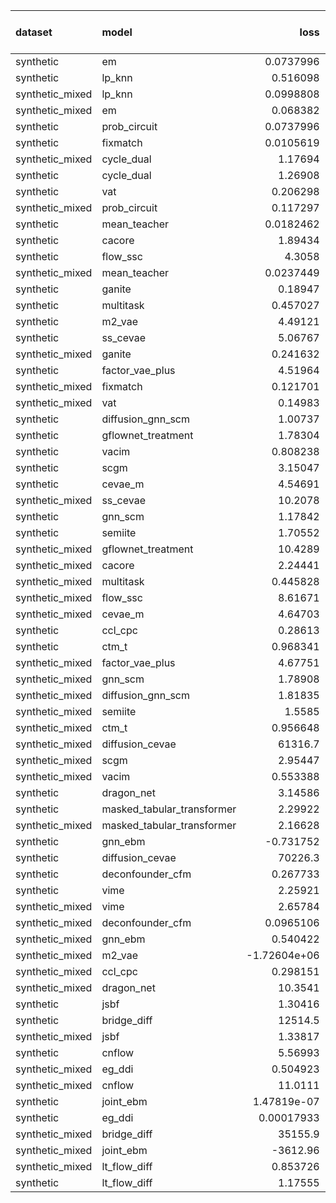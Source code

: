 | dataset         | model                      |            loss |   treatment accuracy |   outcome rmse |   outcome rmse labelled |   outcome rmse unlabelled |
|:----------------|:---------------------------|----------------:|---------------------:|---------------:|------------------------:|--------------------------:|
| synthetic       | em                         |     0.0737996   |             0        |    0           |             0           |               0           |
| synthetic       | lp_knn                     |     0.516098    |             0.7      |    0           |             0           |               0           |
| synthetic_mixed | lp_knn                     |     0.0998808   |             0.909091 |    0           |             0           |               0           |
| synthetic_mixed | em                         |     0.068382    |             0        |    0           |             0           |               0           |
| synthetic       | prob_circuit               |     0.0737996   |             1        |    0.0985023   |             0.0985023   |               0           |
| synthetic       | fixmatch                   |     0.0105619   |             1        |    0.102082    |             0.102082    |               0           |
| synthetic_mixed | cycle_dual                 |     1.17694     |             1        |    0.107942    |             0.0757224   |               0.112112    |
| synthetic       | cycle_dual                 |     1.26908     |             1        |    0.108579    |             0.108579    |               0           |
| synthetic       | vat                        |     0.206298    |             1        |    0.109302    |             0.109302    |               0           |
| synthetic_mixed | prob_circuit               |     0.117297    |             1        |    0.111319    |             0.0767366   |               0.132294    |
| synthetic       | mean_teacher               |     0.0182462   |             1        |    0.122998    |             0.122998    |               0           |
| synthetic       | cacore                     |     1.89434     |             1        |    0.141322    |             0.141322    |               0           |
| synthetic       | flow_ssc                   |     4.3058      |             1        |    0.141619    |             0.141619    |               0           |
| synthetic_mixed | mean_teacher               |     0.0237449   |             1        |    0.162037    |             0.106458    |               0.198359    |
| synthetic       | ganite                     |     0.18947     |             1        |    0.182576    |             0.182576    |               0           |
| synthetic       | multitask                  |     0.457027    |             1        |    0.208481    |             0.208481    |               0           |
| synthetic       | m2_vae                     |     4.49121     |             1        |    0.230128    |             0.230128    |               0           |
| synthetic       | ss_cevae                   |     5.06767     |             1        |    0.231112    |             0.231112    |               0           |
| synthetic_mixed | ganite                     |     0.241632    |             1        |    0.233798    |             0.134382    |               0.280069    |
| synthetic       | factor_vae_plus            |     4.51964     |             0.56     |    0.244305    |             0.244305    |               0           |
| synthetic_mixed | fixmatch                   |     0.121701    |             1        |    0.247713    |             0.0957795   |               0.30764     |
| synthetic_mixed | vat                        |     0.14983     |             1        |    0.264698    |             0.10746     |               0.310794    |
| synthetic       | diffusion_gnn_scm          |     1.00737     |             0.72     |    0.276577    |             0.276577    |               0           |
| synthetic       | gflownet_treatment         |     1.78304     |             0.28     |    0.328455    |             0.328455    |               0           |
| synthetic       | vacim                      |     0.808238    |             0.38     |    0.352882    |             0.352882    |               0           |
| synthetic       | scgm                       |     3.15047     |             0.48     |    0.364465    |             0.364465    |               0           |
| synthetic       | cevae_m                    |     4.54691     |             0.48     |    0.368786    |             0.368786    |               0           |
| synthetic_mixed | ss_cevae                   |    10.2078      |             1        |    0.401378    |             0.314401    |               0.457331    |
| synthetic       | gnn_scm                    |     1.17842     |             0.72     |    0.402059    |             0.402059    |               0           |
| synthetic       | semiite                    |     1.70552     |             0.96     |    0.403304    |             0.403304    |               0           |
| synthetic_mixed | gflownet_treatment         |    10.4289      |             1        |    0.424284    |             0.410111    |               0.413075    |
| synthetic_mixed | cacore                     |     2.24441     |             1        |    0.607462    |             0.294652    |               0.705587    |
| synthetic_mixed | multitask                  |     0.445828    |             1        |    0.638993    |             0.322943    |               0.79704     |
| synthetic_mixed | flow_ssc                   |     8.61671     |             1        |    0.674401    |             0.526554    |               0.751548    |
| synthetic_mixed | cevae_m                    |     4.64703     |             1        |    0.676443    |             0.415478    |               0.801664    |
| synthetic       | ccl_cpc                    |     0.28613     |             0.92     |    0.690209    |             0.690209    |               0           |
| synthetic       | ctm_t                      |     0.968341    |             0.86     |    0.887011    |             0.887011    |               0           |
| synthetic_mixed | factor_vae_plus            |     4.67751     |             0.716667 |    0.901157    |             0.60793     |               1.07373     |
| synthetic_mixed | gnn_scm                    |     1.78908     |             0.9      |    0.902612    |             0.659786    |               1.01858     |
| synthetic_mixed | diffusion_gnn_scm          |     1.81835     |             0.853333 |    0.98912     |             1.10325     |               0.91187     |
| synthetic_mixed | semiite                    |     1.5585      |             0.931429 |    1.01142     |             0.540099    |               1.26615     |
| synthetic_mixed | ctm_t                      |     0.956648    |             0.921429 |    1.03074     |             0.635573    |               1.19988     |
| synthetic_mixed | diffusion_cevae            | 61316.7         |             0.803333 |    1.0449      |             0.946428    |               1.10964     |
| synthetic_mixed | scgm                       |     2.95447     |             0.81     |    1.15256     |             0.682758    |               1.39524     |
| synthetic_mixed | vacim                      |     0.553388    |             0.797619 |    1.17822     |             0.440893    |               1.52885     |
| synthetic       | dragon_net                 |     3.14586     |             0.62     |    1.18844     |             1.18844     |               0           |
| synthetic       | masked_tabular_transformer |     2.29922     |             0.52     |    1.22234     |             1.22234     |               0           |
| synthetic_mixed | masked_tabular_transformer |     2.16628     |             0.73     |    1.23011     |             1.15782     |               1.2237      |
| synthetic       | gnn_ebm                    |    -0.731752    |             1        |    1.30135     |             1.30135     |               0           |
| synthetic       | diffusion_cevae            | 70226.3         |             0.66     |    1.36906     |             1.36906     |               0           |
| synthetic       | deconfounder_cfm           |     0.267733    |             0.48     |    1.50463     |             1.50463     |               0           |
| synthetic       | vime                       |     2.25921     |             0.48     |    1.55074     |             1.55074     |               0           |
| synthetic_mixed | vime                       |     2.65784     |             0.716667 |    1.55579     |             1.29117     |               1.69084     |
| synthetic_mixed | deconfounder_cfm           |     0.0965106   |             0.75     |    1.63119     |             1.25308     |               1.79653     |
| synthetic_mixed | gnn_ebm                    |     0.540422    |             0.726667 |    1.65255     |             1.22104     |               1.93767     |
| synthetic_mixed | m2_vae                     |    -1.72604e+06 |             0.35     |    1.67361     |             1.42695     |               1.81282     |
| synthetic_mixed | ccl_cpc                    |     0.298151    |             0.96     |    1.72409     |             1.15744     |               1.86649     |
| synthetic_mixed | dragon_net                 |    10.3541      |             0.225714 |    1.77544     |             1.87314     |               1.63463     |
| synthetic       | jsbf                       |     1.30416     |             0.48     |    2.35221     |             2.35221     |               0           |
| synthetic       | bridge_diff                | 12514.5         |             1        |    2.53234     |             2.53234     |               0           |
| synthetic_mixed | jsbf                       |     1.33817     |             0.72619  |    3.06439     |             2.41743     |               3.43964     |
| synthetic       | cnflow                     |     5.56993     |             0.56     |    3.19903     |             3.19903     |               0           |
| synthetic_mixed | eg_ddi                     |     0.504923    |             0.933333 |    9.59105     |             9.46292     |               8.7827      |
| synthetic_mixed | cnflow                     |    11.0111      |             0.685    |   11.0208      |            12.0619      |              10.2205      |
| synthetic       | joint_ebm                  |     1.47819e-07 |             1        |   13.1273      |            13.1273      |               0           |
| synthetic       | eg_ddi                     |     0.00017933  |             1        |   16.4682      |            16.4682      |               0           |
| synthetic_mixed | bridge_diff                | 35155.9         |             1        |   63.6802      |            50.7725      |              47.651       |
| synthetic_mixed | joint_ebm                  | -3612.96        |             0.526667 | 2771.76        |          2758.09        |            2781.34        |
| synthetic_mixed | lt_flow_diff               |     0.853726    |             1        |    3.72998e+07 |             2.3347e+07  |               3.39688e+07 |
| synthetic       | lt_flow_diff               |     1.17555     |             1        |    4.41115e+07 |             4.41115e+07 |               0           |